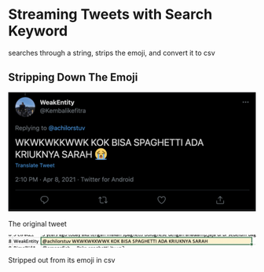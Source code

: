 # Streaming Tweets with Search Keyword

searches through a string, strips the emoji, and convert it to csv

## Stripping Down The Emoji

![original tweet](./assets/images/example-1-original-tweet.png)

The original tweet

![csv entry](./assets/images/example-1-csv.png)

Stripped out from its emoji in csv